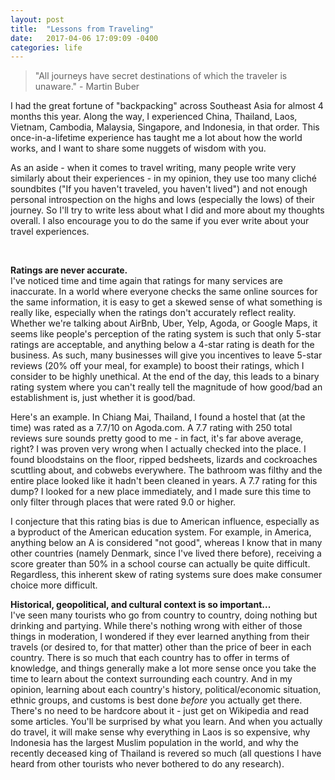 ```yaml
---
layout: post
title:  "Lessons from Traveling"
date:   2017-04-06 17:09:09 -0400
categories: life
---
```


>"All journeys have secret destinations of which the traveler is unaware." - Martin Buber

I had the great fortune of "backpacking" across Southeast Asia for almost 4 months this year. Along the way, I experienced China, Thailand, Laos, Vietnam, Cambodia, Malaysia, Singapore, and Indonesia, in that order. This once-in-a-lifetime experience has taught me a lot about how the world works, and I want to share some nuggets of wisdom with you. 

As an aside - when it comes to travel writing, many people write very similarly about their experiences - in my opinion, they use too many cliché soundbites ("If you haven't traveled, you haven't lived") and not enough personal introspection on the highs and lows (especially the lows) of their journey. So I'll try to write less about what I did and more about my thoughts overall. I also encourage you to do the same if you ever write about your travel experiences.

<br>

<b>Ratings are never accurate.</b><br>
I've noticed time and time again that ratings for many services are inaccurate. In a world where everyone checks the same online sources for the same information, it is easy to get a skewed sense of what something is really like, especially when the ratings don't accurately reflect reality. Whether we're talking about AirBnb, Uber, Yelp, Agoda, or Google Maps, it seems like people's perception of the rating system is such that only 5-star ratings are acceptable, and anything below a 4-star rating is death for the business. As such, many businesses will give you incentives to leave 5-star reviews (20% off your meal, for example) to boost their ratings, which I consider to be highly unethical. At the end of the day, this leads to a binary rating system where you can't really tell the magnitude of how good/bad an establishment is, just whether it is good/bad. 

Here's an example. In Chiang Mai, Thailand, I found a hostel that (at the time) was rated as a 7.7/10 on Agoda.com. A 7.7 rating with 250 total reviews sure sounds pretty good to me - in fact, it's far above average, right? I was proven very wrong when I actually checked into the place. I found bloodstains on the floor, ripped bedsheets, lizards and cockroaches scuttling about, and cobwebs everywhere. The bathroom was filthy and the entire place looked like it hadn't been cleaned in years. A 7.7 rating for this dump? I looked for a new place immediately, and I made sure this time to only filter through places that were rated 9.0 or higher. 

I conjecture that this rating bias is due to American influence, especially as a byproduct of the American education system. For example, in America, anything below an A is considered "not good", whereas I know that in many other countries (namely Denmark, since I've lived there before), receiving a score greater than 50% in a school course can actually be quite difficult. Regardless, this inherent skew of rating systems sure does make consumer choice more difficult. 


<b>Historical, geopolitical, and cultural context is so important...</b><br>
I've seen many tourists who go from country to country, doing nothing but drinking and partying. While there's nothing wrong with either of those things in moderation, I wondered if they ever learned anything from their travels (or desired to, for that matter) other than the price of beer in each country. There is so much that each country has to offer in terms of knowledge, and things generally make a lot more sense once you take the time to learn about the context surrounding each country. And in my opinion, learning about each country's history, political/economic situation, ethnic groups, and customs is best done <i>before</i> you actually get there. There's no need to be hardcore about it - just get on Wikipedia and read some articles. You'll be surprised by what you learn. And when you actually do travel, it will make sense why everything in Laos is so expensive, why Indonesia has the largest Muslim population in the world, and why the recently deceased king of Thailand is revered so much (all questions I have heard from other tourists who never bothered to do any research).


